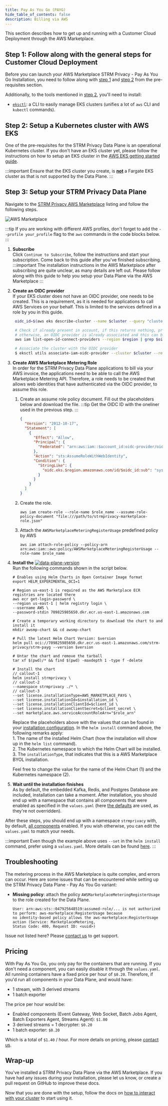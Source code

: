 ```yaml
---
title: Pay As You Go (PAYG)
hide_table_of_contents: false
description: Billing via AWS
---
```


This section describes how to get up and running with a Customer Cloud Deployment through the AWS Marketplace.

## Step 1: Follow along with the general steps for Customer Cloud Deployment

Before you can launch your AWS Marketplace STRM Privacy - Pay As You Go Installation, you need to follow along
with [step 1](docs/03-quickstart/04-ccd/01-pre-requisites.md#step1)
and [step 2](docs/03-quickstart/04-ccd/01-pre-requisites.md#step2)
from the pre-requisites section.

Additionally, to the tools mentioned in [step 2](docs/03-quickstart/04-ccd/01-pre-requisites.md#step2), you'll need to
install:

* [`eksctl`](https://eksctl.io/): a CLI to easily manage EKS clusters (unifies a lot of `aws` CLI and `kubectl`
  commands).

## Step 2: Setup a Kubernetes cluster with AWS EKS

One of the pre-requisites for the STRM Privacy Data Plane is an operational Kubernetes cluster. If you don't have an EKS
cluster yet, please follow the instructions on how to setup an EKS cluster in
the [AWS EKS getting started guide](https://docs.aws.amazon.com/eks/latest/userguide/create-cluster.html).

:::important
Ensure that the EKS cluster you create, is <u>**not**</u> a Fargate EKS cluster as that is not supported by the Data
Plane.
:::

## Step 3: Setup your STRM Privacy Data Plane

Navigate to the [STRM Privacy AWS Marketplace](https://aws.amazon.com/marketplace/pp/prodview-o3kfnl2luctxe) listing and
follow the following steps.

![AWS Marketplace](images/payg.png)

:::tip
If you are working with different AWS profiles, don't forget to
add the `--profile your_profile` flag to the `aws` commands in the code blocks below.
:::

1. **Subscribe**  
   Click `Continue to Subscribe`, follow the instructions and start your subscription. Come back to this guide after
   you've finished subscribing.
   :::important
   The installation instructions in the AWS Marketplace after subscribing are quite unclear, as many details are left
   out.
   Please follow along with this guide to help you setup your Data Plane via the AWS Marketplace
   :::
2. **Create an OIDC provider**  
   If your EKS cluster does not have an OIDC provider, one needs to be created. This is a requirement, as it is needed
   for applications to call AWS Services on your behalf. This is limited to the services defined in a role by you in
   this guide.
   ```bash placeholders cluster=EKS Cluster Name, region=EKS Cluster Region
    oidc_id=$(aws eks describe-cluster --name $cluster --query "cluster.identity.oidc.issuer" --output text --region $region | cut -d '/' -f 5)

    # Check if already present in account, if this returns nothing, proceed with the associate step
    # otherwise, an OIDC provider is already associated and this can be skipped
    aws iam list-open-id-connect-providers --region $region | grep $oidc_id

    # Associate the cluster with the OIDC provider
    $ eksctl utils associate-iam-oidc-provider --cluster $cluster --region $region --approve
   ```
3. **Create AWS Marketplace Metering Role**  
   In order for the STRM Privacy Data Plane applications to bill via your AWS invoice, the applications need to be able
   to call the AWS Marketplace Metering API. Therefore, a role needs to be created that allows web identities that have
   authenticated via the OIDC provider, to assume this role.
   1. Create an assume role policy document. Fill out the placeholders below and download the file.
      :::tip
      Get the OIDC ID with the oneliner used in the previous step.
      :::
      ```json title=strmprivacy-marketplace-role.json download=strmprivacy-marketplace-role.json placeholders account_id=AWS (EKS) Account ID, region=EKS Region, oidc_id=OIDC ID, namespace=Kubernetes Namespace for STRM Privacy
      {
        "Version": "2012-10-17",
        "Statement": [
          {
            "Effect": "Allow",
            "Principal": {
              "Federated": "arn:aws:iam::$account_id:oidc-provider/oidc.eks.$region.amazonaws.com/id/$oidc_id"
            },
            "Action": "sts:AssumeRoleWithWebIdentity",
            "Condition": {
              "StringLike": {
                "oidc.eks.$region.amazonaws.com/id/$oidc_id:sub": "system:serviceaccount:$namespace:*"
              }
            }
          }
        ]
      }
      ```
   2. Create the role.
      ```shell placeholders role_name=Name of the role
      aws iam create-role --role-name $role_name --assume-role-policy-document "file:///path/to/strmprivacy-marketplace-role.json"
      ```
   3. Attach the `AWSMarketplaceMeteringRegisterUsage` predefined policy by AWS
      ```shell placeholders role_name=Name of the role
      aws iam attach-role-policy --policy-arn arn:aws:iam::aws:policy/AWSMarketplaceMeteringRegisterUsage --role-name $role_name
      ```
2. **Install
   the** [![data-plane-version](https://img.shields.io/github/v/release/strmprivacy/data-plane-helm-chart?label=Data%20Plane%20Helm%20Chart#img-shield-vertical-align)](https://github.com/strmprivacy/data-plane-helm-chart)  
   Run the following commands shown in the script below.

   ```shell showLineNumbers placeholders version=https://api.github.com/repos/strmprivacy/data-plane-helm-chart/releases/latest#name, installation_id=Installation ID, client_id=Client ID of your installation, client_secret=Client Secret of your installation, role_arn=ARN of the role created in the previous step
   # Enables using Helm Charts in Open Container Image format
   export HELM_EXPERIMENTAL_OCI=1
   
   # Region us-east-1 is required as the AWS Marketplace ECR registries are located there
   aws ecr get-login-password \
   --region us-east-1 | helm registry login \
   --username AWS \
   --password-stdin 709825985650.dkr.ecr.us-east-1.amazonaws.com
   
   # Create a temporary working directory to download the chart to and install it
   mkdir awsmp-chart && cd awsmp-chart
   
   # Pull the latest Helm Chart Version: $version
   helm pull oci://709825985650.dkr.ecr.us-east-1.amazonaws.com/strm-privacy/strm-payg --version $version
   
   # Untar the chart and remove the tarball
   tar xf $(pwd)/* && find $(pwd) -maxdepth 1 -type f -delete
   
   # Install the chart
   // callout-1
   helm install strmprivacy \
   // callout-2
   --namespace strmprivacy ./* \
   // callout-3
   --set license.installationType=AWS_MARKETPLACE_PAYG \
   --set license.installationId=$installation_id \
   --set license.installationClientId=$client_id \
   --set license.installationClientSecret=$client_secret \
   --set marketplace.aws.serviceAccountRoleArn="$role_arn"
    ```
   Replace the placeholders above with the values that can be found in your
   [installation configuration](https://console.strmprivacy.io/installation/configuration). In the `helm install`
   command
   above, the following remarks apply:  
   1\. The name of the installed Helm Chart (how the installation will show up in the `helm list` command).  
   2\. The Kubernetes namespace to which the Helm Chart will be installed.  
   3\. The `installationType`, that indicates that this is a AWS Marketplace BYOL installation.

   Feel free to change the value for the name of the Helm Chart (1) and the Kubernetes namespace (2).
3. **Wait until the installation finishes**  
   As by default, the embedded Kafka, Redis, and Postgres Database are included, installation can take a moment. After
   installation, you should end up with a namespace that contains all components that were enabled as specified in the
   `values.yaml` (here [the defaults](https://github.com/strmprivacy/data-plane-helm-chart/blob/master/helm/values.yaml)
   are used, as they're not overridden).

After these steps, you should end up with a namespace `strmprivacy` with, by
default, [all components](docs/03-quickstart/04-ccd/index.md#components) enabled. If you
wish otherwise, you can edit the `values.yaml` to match your needs.

:::important
Even though the example above uses `--set` in the `helm install` command, prefer using a `values.yaml`. More details
can be found [here](./03-advanced.md#using-a-valuesyaml).
:::

## Troubleshooting

The metering process in the AWS Marketplace is quite complex, and errors can occur. Here are some issues that can be
encountered while setting up the STRM Privacy Data Plane - Pay As You Go variant:

- **Missing policy**: attach the policy `AWSMarketplaceMeteringRegisterUsage` to the role created for the Data Plane. 
  ```
  User: arn:aws:sts::047925648519:assumed-role/... is not authorized to perform: aws-marketplace:RegisterUsage because
  no identity-based policy allows the aws-marketplace:RegisterUsage action (Service: MarketplaceMetering,
  Status Code: 400, Request ID: <uuid>)
  ```

Issue not listed here? Please [contact us](docs/05-contact/index.md) to get support.

## Pricing

With Pay As You Go, you only pay for the containers that are running. If you don't need a component, you can easily
disable it through the `values.yaml`. All running containers have a fixed price per hour of `$0.20`. Therefore, if you'd
run all components in your Data Plane, and would have:
- 1 stream, with 3 derived streams
- 1 batch exporter

The price per hour would be:
- Enabled components (Event Gateway, Web Socket, Batch Jobs Agent, Batch Exporters Agent, Streams Agent): `$1.00`
- 3 derived streams = 1 decrypter: `$0.20`
- 1 batch exporter: `$0.20`

Which is a total of `$1.40` / hour. For more details on pricing, please [contact us](docs/05-contact/index.md).

## Wrap-up

You've installed a STRM Privacy Data Plane via the AWS Marketplace. If you have had any issues during your
installation, please let us know, or create a pull request on GitHub to improve these docs.

Now that you are done with the setup, follow the docs
on [how to interact with your cluster](docs/03-quickstart/04-ccd/04-interacting.md) to start
using it.
